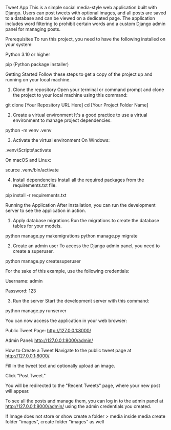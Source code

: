 Tweet App
This is a simple social media-style web application built with Django. Users can post tweets with optional images, and all posts are saved to a database and can be viewed on a dedicated page. The application includes word filtering to prohibit certain words and a custom Django admin panel for managing posts.

Prerequisites
To run this project, you need to have the following installed on your system:

Python 3.10 or higher

pip (Python package installer)

Getting Started
Follow these steps to get a copy of the project up and running on your local machine.

1. Clone the repository
Open your terminal or command prompt and clone the project to your local machine using this command:

git clone [Your Repository URL Here]
cd [Your Project Folder Name]

2. Create a virtual environment
It's a good practice to use a virtual environment to manage project dependencies.

python -m venv .venv

3. Activate the virtual environment
On Windows:

.venv\Scripts\activate

On macOS and Linux:

source .venv/bin/activate

4. Install dependencies
Install all the required packages from the requirements.txt file.

pip install -r requirements.txt

Running the Application
After installation, you can run the development server to see the application in action.

1. Apply database migrations
Run the migrations to create the database tables for your models.

python manage.py makemigrations
python manage.py migrate

2. Create an admin user
To access the Django admin panel, you need to create a superuser.

python manage.py createsuperuser

For the sake of this example, use the following credentials:

Username: admin

Password: 123

3. Run the server
Start the development server with this command:

python manage.py runserver

You can now access the application in your web browser:

Public Tweet Page: http://127.0.0.1:8000/

Admin Panel: http://127.0.0.1:8000/admin/

How to Create a Tweet
Navigate to the public tweet page at http://127.0.0.1:8000/.

Fill in the tweet text and optionally upload an image.

Click "Post Tweet."

You will be redirected to the "Recent Tweets" page, where your new post will appear.

To see all the posts and manage them, you can log in to the admin panel at http://127.0.0.1:8000/admin/ using the admin credentials you created.

If Image does not store or show create a folder > media inside media create folder "images", create folder "images" as well
